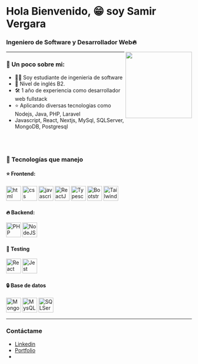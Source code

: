 ![]()
# Hola Bienvenido, 😁 soy Samir Vergara
### Ingeniero de Software y Desarrollador Web🔥

<img align='right' src="https://media.giphy.com/media/M9gbBd9nbDrOTu1Mqx/giphy.gif" width="180">
<hr>


### 📕 Un poco sobre mi:
- 👨‍💻 Soy estudiante de ingenieria de software
- 📙 Nivel de inglés B2.
- 🛠️ 1 año de experiencia como desarrollador web fullstack
- ⭐️ Aplicando diversas tecnologias como Nodejs, Java, PHP, Laravel
- Javascript, React, Nextjs, MySql, SQLServer, MongoDB, Postgresql

<br/><br/>

### 🔧 Tecnologías que manejo
#### ⭐️ Frontend:
<p>
<img src="https://draquioportfolio.vercel.app/tecnologies/html.svg" alt="html" width="40" height="40"/>
<img src="https://draquioportfolio.vercel.app/tecnologies/css.svg" alt="css" width="40" height="40"/>
<img src="https://draquioportfolio.vercel.app/tecnologies/javascript.svg" alt="javascript" width="40" height="40"/>
<img src="https://draquioportfolio.vercel.app/tecnologies/react.svg" alt="ReactJS" width="40" height="40"/>
<img src="https://draquioportfolio.vercel.app/tecnologies/typescript.svg" alt="Typescript" width="40" height="40"/>
<img src="https://draquioportfolio.vercel.app/tecnologies/bootstrap.svg" alt="Bootstrap" width="40" height="40"/>
<img src="https://draquioportfolio.vercel.app/tecnologies/tailwind.svg" alt="Tailwind" width="40" height="40"/>
</p>

#### 🔥 Backend:
<p>
<img src="https://draquioportfolio.vercel.app/tecnologies/php.svg" alt="PHP" width="40" height="40"/>
<img src="https://draquioportfolio.vercel.app/tecnologies/node-js.svg" alt="NodeJS" width="40" height="40"/>
</p>

#### 🔨 Testing
<p>
<img src="https://draquioportfolio.vercel.app/tecnologies/react-testing-library.svg" alt="React Testing Library" width="40" height="40"/>
<img src="https://draquioportfolio.vercel.app/tecnologies/jest.svg" alt="Jest" width="40" height="40"/>
</p>

#### 🔒 Base de datos
<p>
<img src="https://draquioportfolio.vercel.app/tecnologies/mongodb.svg" alt="MongoDB" width="40" height="40"/>
<img src="https://draquioportfolio.vercel.app/tecnologies/mysql.svg" alt="MysQL" width="40" height="40"/>
<img src="https://draquioportfolio.vercel.app/tecnologies/sql-server.svg" alt="SQLServer" width="40" height="40"/>
</p>
<hr>

### Contáctame

- [Linkedin](https://www.linkedin.com/in/samir-alexander-vergara-pastor-590321317/)
- [Portfolio]()
- []()
<!---
Samirvp15/Samirvp15 is a ✨ special ✨ repository because its `README.md` (this file) appears on your GitHub profile.
You can click the Preview link to take a look at your changes.
--->
